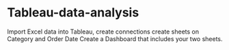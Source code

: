 # Tableau-data-analysis
Import Excel data into Tableau, create connections 
create sheets on Category and Order Date
Create a Dashboard that includes your two sheets.
